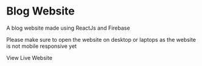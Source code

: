# Blog Website
A blog website made using ReactJs and Firebase


Please make sure to open the website on desktop or laptops as the website is not mobile responsive yet

<a>View Live Website</a>

